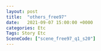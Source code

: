 ```yaml
---
layout: post
title:  "others_free97"
date:   2021-09-07 15:00:00 +0000
categories: Etc
Tags: Story Etc
SceneCode: ["scene_free97_q1_s20"]
---
```

